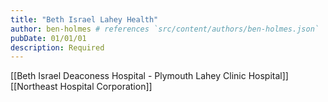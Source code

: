 ```yaml
---
title: "Beth Israel Lahey Health"
author: ben-holmes # references `src/content/authors/ben-holmes.json`
pubDate: 01/01/01
description: Required
---
```

[[Beth Israel Deaconess Hospital - Plymouth Lahey Clinic Hospital]]
[[Northeast Hospital Corporation]]